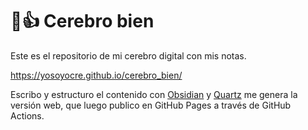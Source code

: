 # 🧠👍 Cerebro bien

Este es el repositorio de mi cerebro digital con mis notas.

https://yosoyocre.github.io/cerebro_bien/

Escribo y estructuro el contenido con [Obsidian](https://obsidian.md/) y [Quartz](https://quartz.jzhao.xyz/) me genera la versión web, que luego publico en GitHub Pages a través de GitHub Actions.
